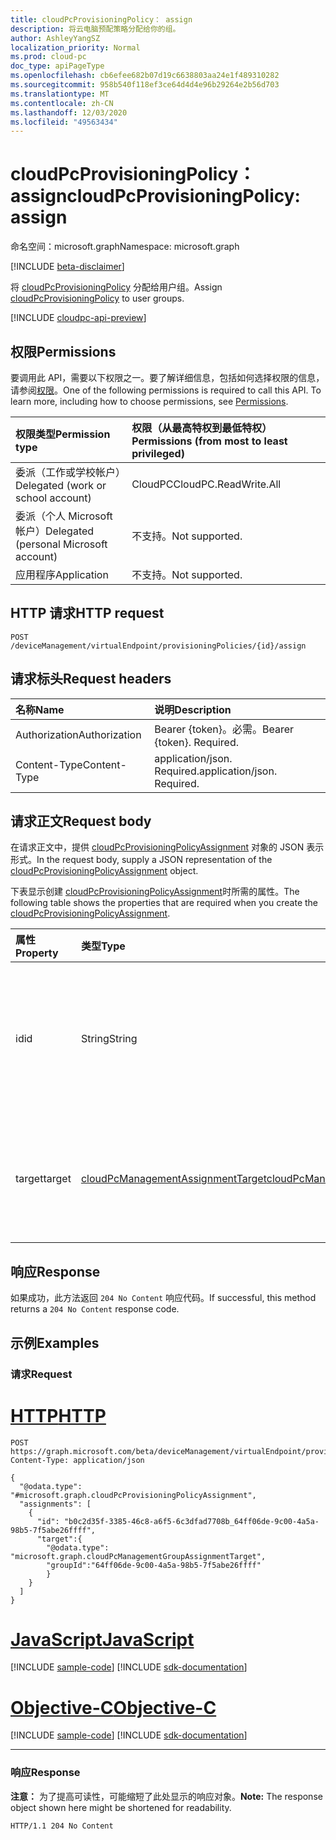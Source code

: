 ```yaml
---
title: cloudPcProvisioningPolicy： assign
description: 将云电脑预配策略分配给你的组。
author: AshleyYangSZ
localization_priority: Normal
ms.prod: cloud-pc
doc_type: apiPageType
ms.openlocfilehash: cb6efee682b07d19c6638803aa24e1f489310282
ms.sourcegitcommit: 958b540f118ef3ce64d4d4e96b29264e2b56d703
ms.translationtype: MT
ms.contentlocale: zh-CN
ms.lasthandoff: 12/03/2020
ms.locfileid: "49563434"
---
```

# <a name="cloudpcprovisioningpolicy-assign"></a><span data-ttu-id="90abc-103">cloudPcProvisioningPolicy： assign</span><span class="sxs-lookup"><span data-stu-id="90abc-103">cloudPcProvisioningPolicy: assign</span></span>

<span data-ttu-id="90abc-104">命名空间：microsoft.graph</span><span class="sxs-lookup"><span data-stu-id="90abc-104">Namespace: microsoft.graph</span></span>

[!INCLUDE [beta-disclaimer](../../includes/beta-disclaimer.md)]

<span data-ttu-id="90abc-105">将 [cloudPcProvisioningPolicy](../resources/cloudpcprovisioningpolicy.md) 分配给用户组。</span><span class="sxs-lookup"><span data-stu-id="90abc-105">Assign [cloudPcProvisioningPolicy](../resources/cloudpcprovisioningpolicy.md) to user groups.</span></span>

[!INCLUDE [cloudpc-api-preview](../../includes/cloudpc-api-preview.md)]

## <a name="permissions"></a><span data-ttu-id="90abc-106">权限</span><span class="sxs-lookup"><span data-stu-id="90abc-106">Permissions</span></span>

<span data-ttu-id="90abc-p101">要调用此 API，需要以下权限之一。要了解详细信息，包括如何选择权限的信息，请参阅[权限](/graph/permissions-reference)。</span><span class="sxs-lookup"><span data-stu-id="90abc-p101">One of the following permissions is required to call this API. To learn more, including how to choose permissions, see [Permissions](/graph/permissions-reference).</span></span>

|<span data-ttu-id="90abc-109">权限类型</span><span class="sxs-lookup"><span data-stu-id="90abc-109">Permission type</span></span>|<span data-ttu-id="90abc-110">权限（从最高特权到最低特权）</span><span class="sxs-lookup"><span data-stu-id="90abc-110">Permissions (from most to least privileged)</span></span>|
|:---|:---|
|<span data-ttu-id="90abc-111">委派（工作或学校帐户）</span><span class="sxs-lookup"><span data-stu-id="90abc-111">Delegated (work or school account)</span></span>|<span data-ttu-id="90abc-112">CloudPC</span><span class="sxs-lookup"><span data-stu-id="90abc-112">CloudPC.ReadWrite.All</span></span>|
|<span data-ttu-id="90abc-113">委派（个人 Microsoft 帐户）</span><span class="sxs-lookup"><span data-stu-id="90abc-113">Delegated (personal Microsoft account)</span></span>|<span data-ttu-id="90abc-114">不支持。</span><span class="sxs-lookup"><span data-stu-id="90abc-114">Not supported.</span></span>|
|<span data-ttu-id="90abc-115">应用程序</span><span class="sxs-lookup"><span data-stu-id="90abc-115">Application</span></span>|<span data-ttu-id="90abc-116">不支持。</span><span class="sxs-lookup"><span data-stu-id="90abc-116">Not supported.</span></span>|

## <a name="http-request"></a><span data-ttu-id="90abc-117">HTTP 请求</span><span class="sxs-lookup"><span data-stu-id="90abc-117">HTTP request</span></span>

<!-- {
  "blockType": "ignored"
}
-->

``` http
POST /deviceManagement/virtualEndpoint/provisioningPolicies/{id}/assign
```

## <a name="request-headers"></a><span data-ttu-id="90abc-118">请求标头</span><span class="sxs-lookup"><span data-stu-id="90abc-118">Request headers</span></span>

|<span data-ttu-id="90abc-119">名称</span><span class="sxs-lookup"><span data-stu-id="90abc-119">Name</span></span>|<span data-ttu-id="90abc-120">说明</span><span class="sxs-lookup"><span data-stu-id="90abc-120">Description</span></span>|
|:---|:---|
|<span data-ttu-id="90abc-121">Authorization</span><span class="sxs-lookup"><span data-stu-id="90abc-121">Authorization</span></span>|<span data-ttu-id="90abc-p102">Bearer {token}。必需。</span><span class="sxs-lookup"><span data-stu-id="90abc-p102">Bearer {token}. Required.</span></span>|
|<span data-ttu-id="90abc-124">Content-Type</span><span class="sxs-lookup"><span data-stu-id="90abc-124">Content-Type</span></span>|<span data-ttu-id="90abc-p103">application/json. Required.</span><span class="sxs-lookup"><span data-stu-id="90abc-p103">application/json. Required.</span></span>|

## <a name="request-body"></a><span data-ttu-id="90abc-127">请求正文</span><span class="sxs-lookup"><span data-stu-id="90abc-127">Request body</span></span>

<span data-ttu-id="90abc-128">在请求正文中，提供 [cloudPcProvisioningPolicyAssignment](../resources/cloudpcprovisioningpolicyassignment.md) 对象的 JSON 表示形式。</span><span class="sxs-lookup"><span data-stu-id="90abc-128">In the request body, supply a JSON representation of the [cloudPcProvisioningPolicyAssignment](../resources/cloudpcprovisioningpolicyassignment.md) object.</span></span>

<span data-ttu-id="90abc-129">下表显示创建 [cloudPcProvisioningPolicyAssignment](../resources/cloudpcprovisioningpolicyassignment.md)时所需的属性。</span><span class="sxs-lookup"><span data-stu-id="90abc-129">The following table shows the properties that are required when you create the [cloudPcProvisioningPolicyAssignment](../resources/cloudpcprovisioningpolicyassignment.md).</span></span>

|<span data-ttu-id="90abc-130">属性</span><span class="sxs-lookup"><span data-stu-id="90abc-130">Property</span></span>|<span data-ttu-id="90abc-131">类型</span><span class="sxs-lookup"><span data-stu-id="90abc-131">Type</span></span>|<span data-ttu-id="90abc-132">说明</span><span class="sxs-lookup"><span data-stu-id="90abc-132">Description</span></span>|
|:---|:---|:---|
|<span data-ttu-id="90abc-133">id</span><span class="sxs-lookup"><span data-stu-id="90abc-133">id</span></span>|<span data-ttu-id="90abc-134">String</span><span class="sxs-lookup"><span data-stu-id="90abc-134">String</span></span>|<span data-ttu-id="90abc-135">设置策略分配的 ID。</span><span class="sxs-lookup"><span data-stu-id="90abc-135">The ID of the provisioning policy assignment.</span></span> <span data-ttu-id="90abc-136">如果 target 是用户组，则 ID 显示为 {policyId} _ {groupId}。</span><span class="sxs-lookup"><span data-stu-id="90abc-136">If target is a user group, then the ID is shown as {policyId}_{groupId}.</span></span> |
|<span data-ttu-id="90abc-137">target</span><span class="sxs-lookup"><span data-stu-id="90abc-137">target</span></span>|[<span data-ttu-id="90abc-138">cloudPcManagementAssignmentTarget</span><span class="sxs-lookup"><span data-stu-id="90abc-138">cloudPcManagementAssignmentTarget</span></span>](../resources/cloudpcmanagementassignmenttarget.md)|<span data-ttu-id="90abc-139">预配策略的分配目标。</span><span class="sxs-lookup"><span data-stu-id="90abc-139">The assignment target for the provisioning policy.</span></span> <span data-ttu-id="90abc-140">目前，受支持的唯一目标是用户组。</span><span class="sxs-lookup"><span data-stu-id="90abc-140">Currently, the only target supported is a user group.</span></span>|

## <a name="response"></a><span data-ttu-id="90abc-141">响应</span><span class="sxs-lookup"><span data-stu-id="90abc-141">Response</span></span>

<span data-ttu-id="90abc-142">如果成功，此方法返回 `204 No Content` 响应代码。</span><span class="sxs-lookup"><span data-stu-id="90abc-142">If successful, this method returns a `204 No Content` response code.</span></span>

## <a name="examples"></a><span data-ttu-id="90abc-143">示例</span><span class="sxs-lookup"><span data-stu-id="90abc-143">Examples</span></span>

### <a name="request"></a><span data-ttu-id="90abc-144">请求</span><span class="sxs-lookup"><span data-stu-id="90abc-144">Request</span></span>


# <a name="http"></a>[<span data-ttu-id="90abc-145">HTTP</span><span class="sxs-lookup"><span data-stu-id="90abc-145">HTTP</span></span>](#tab/http)
<!-- {
  "blockType": "request",
  "name": "assign_cloudpcprovisioningpolicy",
  "@odata.type": "microsoft.graph.cloudPcProvisioningPolicyAssignment",
}
-->

``` http
POST https://graph.microsoft.com/beta/deviceManagement/virtualEndpoint/provisioningPolicies/{id}/assign
Content-Type: application/json

{
  "@odata.type": "#microsoft.graph.cloudPcProvisioningPolicyAssignment",
  "assignments": [
    {
      "id": "b0c2d35f-3385-46c8-a6f5-6c3dfad7708b_64ff06de-9c00-4a5a-98b5-7f5abe26ffff",
      "target":{
        "@odata.type": "microsoft.graph.cloudPcManagementGroupAssignmentTarget",
        "groupId":"64ff06de-9c00-4a5a-98b5-7f5abe26ffff"
        }
    }
  ]
}
```
# <a name="javascript"></a>[<span data-ttu-id="90abc-146">JavaScript</span><span class="sxs-lookup"><span data-stu-id="90abc-146">JavaScript</span></span>](#tab/javascript)
[!INCLUDE [sample-code](../includes/snippets/javascript/assign-cloudpcprovisioningpolicy-javascript-snippets.md)]
[!INCLUDE [sdk-documentation](../includes/snippets/snippets-sdk-documentation-link.md)]

# <a name="objective-c"></a>[<span data-ttu-id="90abc-147">Objective-C</span><span class="sxs-lookup"><span data-stu-id="90abc-147">Objective-C</span></span>](#tab/objc)
[!INCLUDE [sample-code](../includes/snippets/objc/assign-cloudpcprovisioningpolicy-objc-snippets.md)]
[!INCLUDE [sdk-documentation](../includes/snippets/snippets-sdk-documentation-link.md)]

---


### <a name="response"></a><span data-ttu-id="90abc-148">响应</span><span class="sxs-lookup"><span data-stu-id="90abc-148">Response</span></span>

<span data-ttu-id="90abc-149">**注意：** 为了提高可读性，可能缩短了此处显示的响应对象。</span><span class="sxs-lookup"><span data-stu-id="90abc-149">**Note:** The response object shown here might be shortened for readability.</span></span>
<!-- {
  "blockType": "response",
  "truncated": true
}
-->

``` http
HTTP/1.1 204 No Content
```
